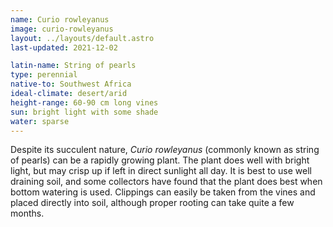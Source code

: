 ```yaml
---
name: Curio rowleyanus
image: curio-rowleyanus
layout: ../layouts/default.astro
last-updated: 2021-12-02

latin-name: String of pearls 
type: perennial 
native-to: Southwest Africa 
ideal-climate: desert/arid
height-range: 60-90 cm long vines
sun: bright light with some shade
water: sparse
---
```


Despite its succulent nature, *Curio rowleyanus* (commonly known as string of pearls) can be a
rapidly growing plant. The plant does well with bright light, but may crisp up if left in direct
sunlight all day. It is best to use well draining soil, and some collectors have found that the
plant does best when bottom watering is used. Clippings can easily be taken from the vines and
placed directly into soil, although proper rooting can take quite a few months. 
